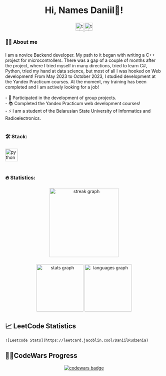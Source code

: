   <h1 align="center">Hi, Names Daniil👋!</h1>

  ###

  <div align="center">
    <a href="https://t.me/Daniil_Rudenya" target="_blank">
      <img src="https://img.shields.io/badge/Telegram-008FC7" height="25" alt="telegram logo"  />
    </a>
    <a href="https://www.linkedin.com/in/daniil-rudzenia-92446a29b/" target="_blank">
      <img src="https://img.shields.io/badge/LinkedIn-004088" height="25" alt="telegram logo"  />
    </a>
  </div>


  ###

  <h3 align="left">👩‍💻 About me</h3>

  ###

  <p align="left">I am a novice Backend developer. My path to it began with writing a C++ project for microcontrollers. There was a gap of a couple of months after the project, where I tried myself in many directions, tried to learn C#, Python, tried my hand at data science, but most of all I was hooked on Web development! From May 2023 to October 2023, I studied development at the Yandex Practicum courses. At the moment, my training has been completed and I am actively looking for a job!<br><br>- 🔭 Participated in the development of group projects.<br>- 📚 Completed the Yandex Practicum web development courses!<br>- ⚡ I am a student of the Belarusian State University of Informatics and Radioelectronics.</p>


  ###
  #
  ###

  <h3 align="left">🛠 Stack:</h3>

  ###

  <div align="left">
    <img src="https://skillicons.dev/icons?i=cs,css,html,discord,dotnet,git,unity" height="40" alt="python logo"  />
    <img width="12" />
  </div>

  ###
  #
  ###

  <h3 align="left">🔥   Statistics:</h3>

  ###


  <div align="center">
    <img src="https://streak-stats.demolab.com?user=Rudzeniapol&locale=en&mode=daily&theme=dark&hide_border=false&border_radius=5&order=3" height="220" alt="streak graph"  />
  </div>

  ###

  <div align="center">
    <img src="https://github-readme-stats.vercel.app/api?username=rudzeniapol&hide_title=false&hide_rank=false&show_icons=true&include_all_commits=true&count_private=true&disable_animations=false&theme=dracula&locale=en&hide_border=false&order=1" height="150" alt="stats graph"  />
    <img src="https://github-readme-stats.vercel.app/api/top-langs?username=rudzeniapol&locale=en&hide_title=false&layout=compact&card_width=320&langs_count=5&theme=dracula&hide_border=false&order=2" height="150" alt="languages graph"  />
  </div>

  ###

  ## 📈 LeetCode Statistics
    ![Leetcode Stats](https://leetcard.jacoblin.cool/DaniilRudzenia)
  ###

  ## 👩‍💻CodeWars Progress
  <div align="center">
    <a href="https://www.codewars.com/users/WinDIY22">
      <img src="https://www.codewars.com/users/WinDIY22/badges/large" alt="codewars badge">
    </a>
  </div>  

  ###
